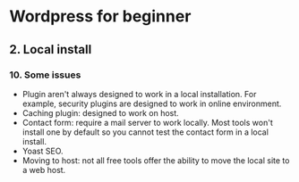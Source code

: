 # Wordpress for beginner

## 2. Local install

### 10. Some issues

- Plugin aren't always designed to work in a local installation. For example, security plugins are designed to work in online environment.
- Caching plugin: designed to work on host.
- Contact form: require a mail server to work locally. Most tools won't install one by default so you cannot test the contact form in a local install.
- Yoast SEO.
- Moving to host: not all free tools offer the ability to move the local site to a web host.
